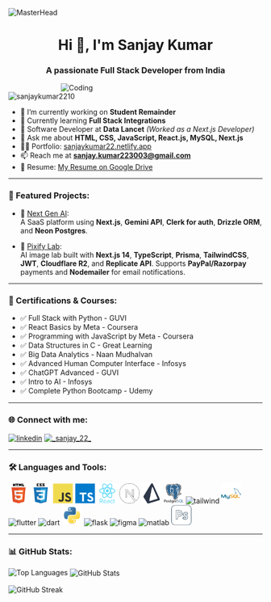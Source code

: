 ![MasterHead](https://user-images.githubusercontent.com/95478989/198955082-6e78ebb5-e1e4-49f9-8d32-6e5af3984dcd.gif)
<h1 align="center">Hi 👋, I'm Sanjay Kumar</h1>
<h3 align="center">A passionate Full Stack Developer from India</h3>
<img align="right" alt="Coding" width="400" src="https://media.tenor.com/8tr_CU6730MAAAAC/web-dev-website-development.gif">

<p align="left"> <img src="https://komarev.com/ghpvc/?username=sanjaykumar2210&label=Profile%20views&color=0e75b6&style=flat" alt="sanjaykumar2210" /> </p>

- 🔭 I’m currently working on **Student Remainder**  
- 🌱 Currently learning **Full Stack Integrations**  
- 💼 Software Developer at **Data Lancet** *(Worked as a Next.js Developer)*  
- 💬 Ask me about **HTML, CSS, JavaScript, React.js, MySQL, Next.js**  
- 👨‍💻 Portfolio: [sanjaykumar22.netlify.app](https://sanjaykumar22.netlify.app)  
- 📫 Reach me at **sanjay.kumar223003@gmail.com**  
- 📄 Resume: [My Resume on Google Drive](https://drive.google.com/drive/u/0/folders/1mGzQTspJqDyCrQSZgQ8SWcF6FLQjQlf3)

---

### 🚀 Featured Projects:

- 🔹 [Next Gen AI](http://www.nextgenai.one/):  
  A SaaS platform using **Next.js**, **Gemini API**, **Clerk for auth**, **Drizzle ORM**, and **Neon Postgres**.

- 🔹 [Pixify Lab](https://pixifylab.com/):  
  AI image lab built with **Next.js 14**, **TypeScript**, **Prisma**, **TailwindCSS**, **JWT**, **Cloudflare R2**, and **Replicate API**. Supports **PayPal/Razorpay** payments and **Nodemailer** for email notifications.

---

### 🧠 Certifications & Courses:

- ✅ Full Stack with Python - GUVI  
- ✅ React Basics by Meta - Coursera  
- ✅ Programming with JavaScript by Meta - Coursera  
- ✅ Data Structures in C - Great Learning  
- ✅ Big Data Analytics - Naan Mudhalvan  
- ✅ Advanced Human Computer Interface - Infosys  
- ✅ ChatGPT Advanced - GUVI  
- ✅ Intro to AI - Infosys  
- ✅ Complete Python Bootcamp - Udemy

---

### 🌐 Connect with me:
<p align="left">
<a href="https://www.linkedin.com/in/sanjay-kumar9962" target="blank"><img align="center" src="https://raw.githubusercontent.com/rahuldkjain/github-profile-readme-generator/master/src/images/icons/Social/linked-in-alt.svg" alt="linkedin" height="30" width="40" /></a>
<a href="https://instagram.com/_sanjay_22_" target="blank"><img align="center" src="https://raw.githubusercontent.com/rahuldkjain/github-profile-readme-generator/master/src/images/icons/Social/instagram.svg" alt="_sanjay_22_" height="30" width="40" /></a>
</p>

---

### 🛠️ Languages and Tools:
<p align="left">
  <img src="https://raw.githubusercontent.com/devicons/devicon/master/icons/html5/html5-original-wordmark.svg" alt="html5" width="40" height="40"/>
  <img src="https://raw.githubusercontent.com/devicons/devicon/master/icons/css3/css3-original-wordmark.svg" alt="css3" width="40" height="40"/>
  <img src="https://raw.githubusercontent.com/devicons/devicon/master/icons/javascript/javascript-original.svg" alt="javascript" width="40" height="40"/>
  <img src="https://raw.githubusercontent.com/devicons/devicon/master/icons/typescript/typescript-original.svg" alt="typescript" width="40" height="40"/>
  <img src="https://raw.githubusercontent.com/devicons/devicon/master/icons/react/react-original-wordmark.svg" alt="react" width="40" height="40"/>
  <img src="https://raw.githubusercontent.com/devicons/devicon/master/icons/nextjs/nextjs-line.svg" alt="nextjs" width="40" height="40"/>
  <img src="https://raw.githubusercontent.com/devicons/devicon/master/icons/prisma/prisma-original.svg" alt="prisma" width="40" height="40"/>
  <img src="https://raw.githubusercontent.com/devicons/devicon/master/icons/postgresql/postgresql-original-wordmark.svg" alt="postgresql" width="40" height="40"/>
  <img src="https://www.vectorlogo.zone/logos/tailwindcss/tailwindcss-icon.svg" alt="tailwind" width="40" height="40"/>
  <img src="https://raw.githubusercontent.com/devicons/devicon/master/icons/mysql/mysql-original-wordmark.svg" alt="mysql" width="40" height="40"/>
  <img src="https://www.vectorlogo.zone/logos/flutterio/flutterio-icon.svg" alt="flutter" width="40" height="40"/>
  <img src="https://www.vectorlogo.zone/logos/dartlang/dartlang-icon.svg" alt="dart" width="40" height="40"/>
  <img src="https://raw.githubusercontent.com/devicons/devicon/master/icons/python/python-original.svg" alt="python" width="40" height="40"/>
  <img src="https://www.vectorlogo.zone/logos/pocoo_flask/pocoo_flask-icon.svg" alt="flask" width="40" height="40"/>
  <img src="https://www.vectorlogo.zone/logos/figma/figma-icon.svg" alt="figma" width="40" height="40"/>
  <img src="https://upload.wikimedia.org/wikipedia/commons/2/21/Matlab_Logo.png" alt="matlab" width="40" height="40"/>
  <img src="https://raw.githubusercontent.com/devicons/devicon/master/icons/photoshop/photoshop-line.svg" alt="photoshop" width="40" height="40"/>
</p>

---

### 📊 GitHub Stats:
<p><img align="left" src="https://github-readme-stats.vercel.app/api/top-langs?username=sanjaykumar2210&show_icons=true&locale=en&layout=compact" alt="Top Languages" /></p>

<p>&nbsp;<img align="center" src="https://github-readme-stats.vercel.app/api?username=sanjaykumar2210&show_icons=true&locale=en" alt="GitHub Stats" /></p>

<p><img align="center" src="https://github-readme-streak-stats.herokuapp.com/?user=sanjaykumar2210&" alt="GitHub Streak" /></p>
